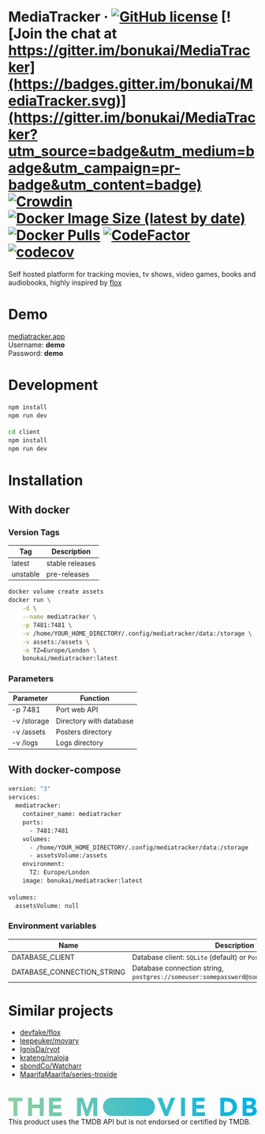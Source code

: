 # MediaTracker &middot; [![GitHub license](https://img.shields.io/badge/license-MIT-blue.svg)](https://github.com/bonukai/MediaTracker/blob/main/LICENSE.md) [![Join the chat at https://gitter.im/bonukai/MediaTracker](https://badges.gitter.im/bonukai/MediaTracker.svg)](https://gitter.im/bonukai/MediaTracker?utm_source=badge&utm_medium=badge&utm_campaign=pr-badge&utm_content=badge) [![Crowdin](https://badges.crowdin.net/mediatracker/localized.svg)](https://crowdin.com/project/mediatracker) [![Docker Image Size (latest by date)](https://img.shields.io/docker/image-size/bonukai/mediatracker)](https://hub.docker.com/r/bonukai/mediatracker) [![Docker Pulls](https://img.shields.io/docker/pulls/bonukai/mediatracker)](https://hub.docker.com/r/bonukai/mediatracker) [![CodeFactor](https://www.codefactor.io/repository/github/bonukai/mediatracker/badge)](https://www.codefactor.io/repository/github/bonukai/mediatracker) [![codecov](https://codecov.io/gh/bonukai/MediaTracker/branch/main/graph/badge.svg?token=CPMW6R7M1Z)](https://codecov.io/gh/bonukai/MediaTracker)

Self hosted platform for tracking movies, tv shows, video games, books and audiobooks, highly inspired by [flox](https://github.com/devfake/flox)

# Demo

[mediatracker.app](https://mediatracker.app/)\
Username: **demo**\
Password: **demo**

# Development

```bash
npm install
npm run dev

cd client
npm install
npm run dev
```

# Installation

## With docker

### Version Tags

| Tag      | Description     |
| -------- | --------------- |
| latest   | stable releases |
| unstable | pre-releases    |

```bash
docker volume create assets
docker run \
    -d \
    --name mediatracker \
    -p 7481:7481 \
    -v /home/YOUR_HOME_DIRECTORY/.config/mediatracker/data:/storage \
    -v assets:/assets \
    -e TZ=Europe/London \
    bonukai/mediatracker:latest
```

### Parameters

| Parameter   | Function                |
| ----------- | ----------------------- |
| -p 7481     | Port web API            |
| -v /storage | Directory with database |
| -v /assets  | Posters directory       |
| -v /logs    | Logs directory          |

## With docker-compose

```bash
version: "3"
services:
  mediatracker:
    container_name: mediatracker
    ports:
      - 7481:7481
    volumes:
      - /home/YOUR_HOME_DIRECTORY/.config/mediatracker/data:/storage
      - assetsVolume:/assets
    environment:
      TZ: Europe/London
    image: bonukai/mediatracker:latest

volumes:
  assetsVolume: null
```

### Environment variables

| Name                       | Description                                                                              |
| -------------------------- | ---------------------------------------------------------------------------------------- |
| DATABASE_CLIENT            | Database client: `SQLite` (default) or `PostgreSQL`                                      |
| DATABASE_CONNECTION_STRING | Database connection string, `postgres://someuser:somepassword@somehost:381/somedatabase` |

# Similar projects

- [devfake/flox](https://github.com/devfake/flox)
- [leepeuker/movary](https://github.com/leepeuker/movary)
- [IgnisDa/ryot](https://github.com/IgnisDa/ryot)
- [krateng/maloja](https://github.com/krateng/maloja)
- [sbondCo/Watcharr](https://github.com/sbondCo/Watcharr)
- [MaarifaMaarifa/series-troxide](https://github.com/MaarifaMaarifa/series-troxide)

#

![TMDB logo](./tmdb_logo.png)
This product uses the TMDB API but is not endorsed or certified by TMDB.

